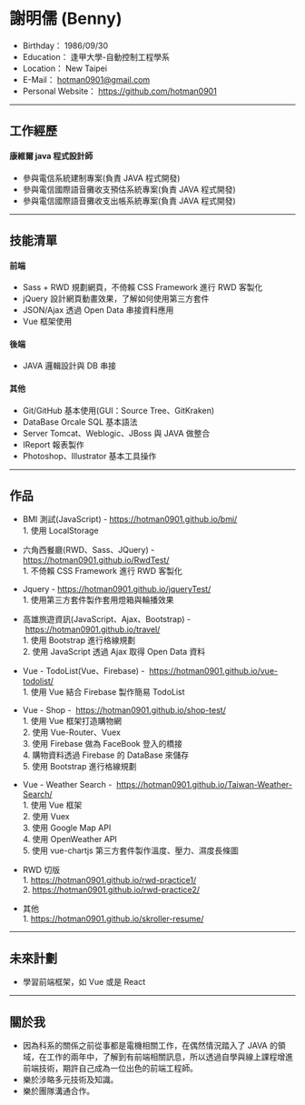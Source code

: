 # 謝明儒 (Benny)
 - Birthday： 1986/09/30
 - Education： 逢甲大學-自動控制工程學系
 - Location： New Taipei
 - E-Mail： hotman0901@gmail.com
 - Personal Website： https://github.com/hotman0901

<hr>

## 工作經歷

#### 康維爾 java 程式設計師

 * 參與電信系統建制專案(負責 JAVA 程式開發)
 * 參與電信國際語音攤收支預估系統專案(負責 JAVA 程式開發)
 * 參與電信國際語音攤收支出帳系統專案(負責 JAVA 程式開發)
 
<hr>

## 技能清單

#### 前端

 * Sass + RWD 規劃網頁，不倚賴 CSS Framework 進行 RWD 客製化
 * jQuery 設計網頁動畫效果，了解如何使用第三方套件
 * JSON/Ajax 透過 Open Data 串接資料應用
 * Vue 框架使用
 
#### 後端 

 * JAVA 邏輯設計與 DB 串接
  
#### 其他
 * Git/GitHub 基本使用(GUI：Source Tree、GitKraken)
 * DataBase Orcale SQL 基本語法
 * Server Tomcat、Weblogic、JBoss 與 JAVA 做整合
 * IReport 報表製作
 * Photoshop、Illustrator 基本工具操作
 
<hr>

## 作品

* BMI 測試(JavaScript) - https://hotman0901.github.io/bmi/
  </br>1. 使用 LocalStorage
  
* 六角西餐廳(RWD、Sass、JQuery) - https://hotman0901.github.io/RwdTest/
  </br>1. 不倚賴 CSS Framework 進行 RWD 客製化
  
* Jquery - https://hotman0901.github.io/jqueryTest/
  </br>1. 使用第三方套件製作套用燈箱與輪播效果
  
* 高雄旅遊資訊(JavaScript、Ajax、Bootstrap) -  https://hotman0901.github.io/travel/
  </br>1. 使用 Bootstrap 進行格線規劃
  </br>2. 使用 JavaScript 透過 Ajax 取得 Open Data 資料
  
* Vue - TodoList(Vue、Firebase) -  https://hotman0901.github.io/vue-todolist/
  </br>1. 使用 Vue 結合 Firebase 製作簡易 TodoList

* Vue - Shop -  https://hotman0901.github.io/shop-test/
  </br>1. 使用 Vue 框架打造購物網
  </br>2. 使用 Vue-Router、Vuex
  </br>3. 使用 Firebase 做為 FaceBook 登入的橋接
  </br>4. 購物資料透過 Firebase 的 DataBase 來儲存
  </br>5. 使用 Bootstrap 進行格線規劃

* Vue - Weather Search -  https://hotman0901.github.io/Taiwan-Weather-Search/
  </br>1. 使用 Vue 框架
  </br>2. 使用 Vuex
  </br>3. 使用 Google Map API
  </br>4. 使用 OpenWeather API
  </br>5. 使用 vue-chartjs 第三方套件製作溫度、壓力、濕度長條圖

* RWD 切版
   </br>1. https://hotman0901.github.io/rwd-practice1/
   </br>2. https://hotman0901.github.io/rwd-practice2/
   
* 其他
   </br>1. https://hotman0901.github.io/skroller-resume/ 
   
<hr>

## 未來計劃
 * 學習前端框架，如 Vue 或是 React

<hr>

## 關於我

 * 因為科系的關係之前從事都是電機相關工作，在偶然情況踏入了 JAVA 的領域，在工作的兩年中，了解到有前端相關訊息，所以透過自學與線上課程增進前端技術，期許自己成為一位出色的前端工程師。
 * 樂於涉略多元技術及知識。
 * 樂於團隊溝通合作。
 



